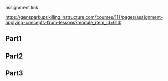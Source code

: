 assignment link

https://gensparkupskilling.instructure.com/courses/111/pages/assignment-applying-concepts-from-lessons?module_item_id=613


## Part1
## Part2
## Part3
